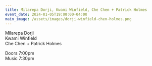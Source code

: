 ```yaml
---
title: Milarepa Dorji, Kwami Winfield, Che Chen + Patrick Holmes
event_date: 2024-01-05T19:00:00-04:00
main_image: /assets/images/dorji-winfield-chen-holmes.png
---
```


Milarepa Dorji<br>
Kwami Winfield<br>
Che Chen + Patrick Holmes

Doors 7:00pm<br>
Music 7:30pm
